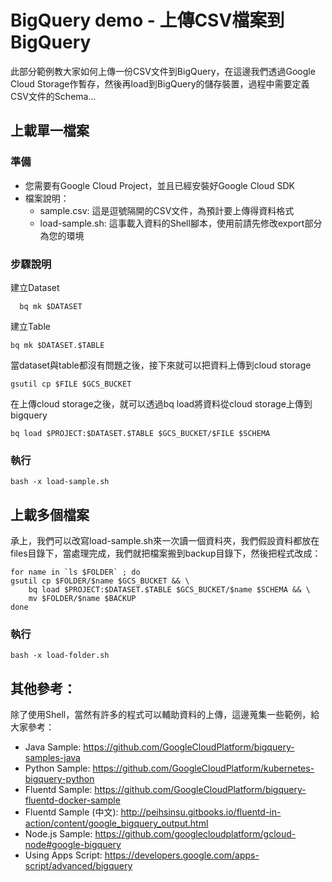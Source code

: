 # BigQuery demo - 上傳CSV檔案到BigQuery

此部分範例教大家如何上傳一份CSV文件到BigQuery，在這邊我們透過Google Cloud Storage作暫存，然後再load到BigQuery的儲存裝置，過程中需要定義CSV文件的Schema...

## 上載單一檔案

### 準備

* 您需要有Google Cloud Project，並且已經安裝好Google Cloud SDK
* 檔案說明：
  * sample.csv: 這是逗號隔開的CSV文件，為預計要上傳得資料格式
  * load-sample.sh: 這事載入資料的Shell腳本，使用前請先修改export部分為您的環境

### 步驟說明

建立Dataset  

```
  bq mk $DATASET
``` 

建立Table

``` 
bq mk $DATASET.$TABLE
```

當dataset與table都沒有問題之後，接下來就可以把資料上傳到cloud storage

```
gsutil cp $FILE $GCS_BUCKET
```

在上傳cloud storage之後，就可以透過bq load將資料從cloud storage上傳到bigquery

```
bq load $PROJECT:$DATASET.$TABLE $GCS_BUCKET/$FILE $SCHEMA 
```

### 執行

```
bash -x load-sample.sh
```

## 上載多個檔案

承上，我們可以改寫load-sample.sh來一次讀一個資料夾，我們假設資料都放在files目錄下，當處理完成，我們就把檔案搬到backup目錄下，然後把程式改成：

```
for name in `ls $FOLDER` ; do
gsutil cp $FOLDER/$name $GCS_BUCKET && \
	bq load $PROJECT:$DATASET.$TABLE $GCS_BUCKET/$name $SCHEMA && \
	mv $FOLDER/$name $BACKUP
done
```

### 執行

```
bash -x load-folder.sh
```

## 其他參考：

除了使用Shell，當然有許多的程式可以輔助資料的上傳，這邊蒐集一些範例，給大家參考：

* Java Sample: https://github.com/GoogleCloudPlatform/bigquery-samples-java
* Python Sample: https://github.com/GoogleCloudPlatform/kubernetes-bigquery-python
* Fluentd Sample: https://github.com/GoogleCloudPlatform/bigquery-fluentd-docker-sample
* Fluentd Sample (中文): http://peihsinsu.gitbooks.io/fluentd-in-action/content/google_bigquery_output.html
* Node.js Sample: https://github.com/googlecloudplatform/gcloud-node#google-bigquery
* Using Apps Script: https://developers.google.com/apps-script/advanced/bigquery
